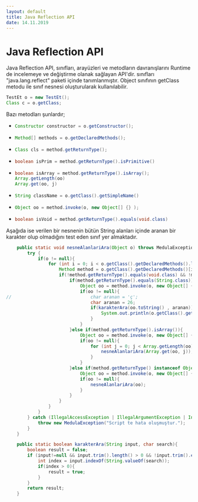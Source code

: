 ```yaml
---
layout: default
title: Java Reflection API
date: 14.11.2019
---
```



# Java Reflection API

Java Reflection API, sınıfları, arayüzleri ve metodların davranışlarını Runtime de incelemeye ve değiştirme olanak sağlayan API'dir. sınıfları "java.lang.reflect" paketi içinde tanımlanmıştır. Object sınıfının getClass metodu ile sınıf nesnesi oluşturularak kullanılabilir.

```java
TestEt o = new TestEt();
Class c = o.getClass;
```

Bazı metodları şunlardır;

- ```java
  Constructor constructor = o.getConstructor(); 
  ```
- ```java
  Method[] methods = o.getDeclaredMethods(); 
  ```
- ```java
  Class cls = method.getReturnType(); 
  ```
- ```java
  boolean isPrim = method.getReturnType().isPrimitive()
  ```
- ```java
  boolean isArray = method.getReturnType().isArray();
  Array.getLength(oo)
  Array.get(oo, j)
  ```
- ```java
  String className = o.getClass().getSimpleName() 
  ```
- ```java
  Object oo = method.invoke(o, new Object[] {} );
  ```
- ```java
  boolean isVoid = method.getReturnType().equals(void.class)
  ```

Aşağıda ise verilen bir nesnenin bütün String alanları içinde aranan bir karakter olup olmadığını test eden sınıf yer almaktadır.

```java
    public static void nesneAlanlariAra(Object o) throws MedulaException {
    	try {
    		if(o != null){
    			for (int i = 0; i < o.getClass().getDeclaredMethods().length; i++) {
    				Method method = o.getClass().getDeclaredMethods()[i];
    				if(!method.getReturnType().equals(void.class) && !method.getReturnType().isPrimitive()){
    					if(method.getReturnType().equals(String.class)){
    						Object oo = method.invoke(o, new Object[] {} );
    						if(oo != null){
//    							char aranan = 'ç';
    							char aranan = 26;
    							if(karakterAra(oo.toString() , aranan)){
    								System.out.println(o.getClass().getSimpleName() + " nesnesi içinde " + method.getName() + " alanında aranan karakter mevcuttur.");
    							}
    						}
    					}else if(method.getReturnType().isArray()){
    						Object oo = method.invoke(o, new Object[] {} );
    						if(oo != null){
    							for (int j = 0; j < Array.getLength(oo); j++) {
    								nesneAlanlariAra(Array.get(oo, j));
    							}
    						}
    					}else if(method.getReturnType() instanceof Object){
    						Object oo = method.invoke(o, new Object[] {} );
    						if(oo != null){
    							nesneAlanlariAra(oo);
    						}
    					}
    				}
    			}
    		}
    	} catch (IllegalAccessException | IllegalArgumentException | InvocationTargetException e) {
    		throw new MedulaException("Script te hata oluşmuştur.");
    	}
    }

	public static boolean karakterAra(String input, char search){
		boolean result = false;
		if (input!=null && input.trim().length() > 0 && !input.trim().equals("")) {
			int index = input.indexOf(String.valueOf(search));
			if(index > 0){
				result = true;
			}
		}
		return result;
	}
```


